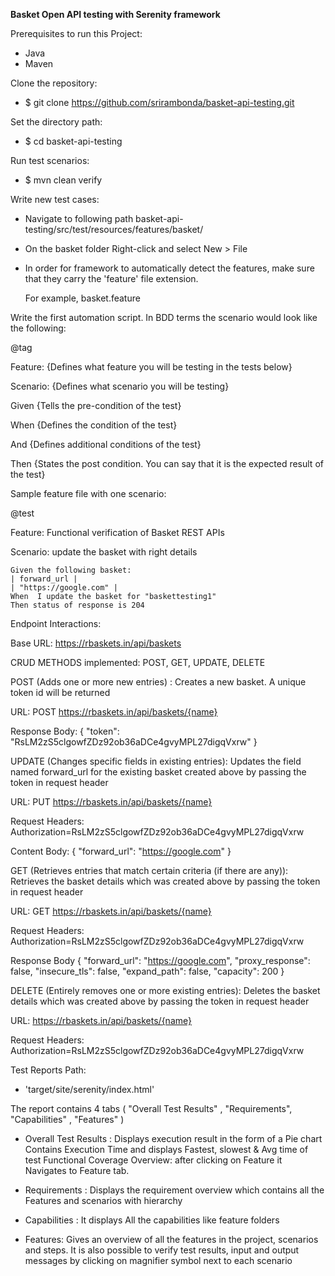 **Basket Open API testing with Serenity framework**

Prerequisites to run this Project:

- Java
- Maven

Clone the repository:

-   $ git clone https://github.com/srirambonda/basket-api-testing.git

Set the directory path:

-   $ cd basket-api-testing

Run test scenarios:

-   $ mvn clean verify

Write new test cases:

- Navigate to following path basket-api-testing/src/test/resources/features/basket/

- On the basket folder Right-click and select New > File

- In order for framework to automatically detect the features, make sure that they carry the 'feature' file extension. 

    For example, basket.feature

Write the first automation script. In BDD terms the scenario would look like the following:

@tag

Feature: {Defines what feature you will be testing in the tests below}

Scenario: {Defines what scenario you will be testing}

Given {Tells the pre-condition of the test}

When {Defines the condition of the test}

And {Defines additional conditions of the test}

Then {States the post condition. You can say that it is the expected result of the test}

Sample feature file with one scenario:

@test

Feature: Functional verification of Basket REST APIs

Scenario: update the basket with right details

    Given the following basket:
    | forward_url |
    | "https://google.com" |
    When  I update the basket for "baskettesting1"
    Then status of response is 204

Endpoint Interactions:

Base URL: https://rbaskets.in/api/baskets

CRUD METHODS implemented: POST, GET, UPDATE, DELETE

POST (Adds one or more new entries) :
Creates a new basket. A unique token id will be returned

URL: POST https://rbaskets.in/api/baskets/{name}

Response Body:
{
"token": "RsLM2zS5clgowfZDz92ob36aDCe4gvyMPL27digqVxrw"
}

UPDATE (Changes specific fields in existing entries):
Updates the field named forward_url for the existing basket created above by passing the token in request header

URL: PUT https://rbaskets.in/api/baskets/{name}

Request Headers:
Authorization=RsLM2zS5clgowfZDz92ob36aDCe4gvyMPL27digqVxrw

Content Body:
{
"forward_url": "https://google.com"
}

GET (Retrieves entries that match certain criteria (if there are any)):
Retrieves the basket details which was created above by passing the token in request header

URL: GET https://rbaskets.in/api/baskets/{name}

Request Headers:
Authorization=RsLM2zS5clgowfZDz92ob36aDCe4gvyMPL27digqVxrw

Response Body
{
"forward_url": "https://google.com",
"proxy_response": false,
"insecure_tls": false,
"expand_path": false,
"capacity": 200
}

DELETE (Entirely removes one or more existing entries):
Deletes the basket details which was created above by passing the token in request header

URL: https://rbaskets.in/api/baskets/{name}

Request Headers:
Authorization=RsLM2zS5clgowfZDz92ob36aDCe4gvyMPL27digqVxrw

Test Reports Path:
- 'target/site/serenity/index.html'

The report contains 4 tabs ( "Overall Test Results" , "Requirements", "Capabilities" , "Features" )

-   Overall Test Results :  Displays execution result in the form of a Pie chart
Contains Execution Time and displays Fastest, slowest & Avg time of test
Functional Coverage Overview: after clicking on Feature it Navigates to Feature tab.

-   Requirements : Displays the requirement overview which contains all the Features and scenarios with hierarchy

-   Capabilities : It displays All the capabilities like feature folders

-   Features: Gives an overview of all the features in the project, scenarios and steps.
It is also possible to verify test results, input and output messages by clicking on magnifier symbol next to each scenario